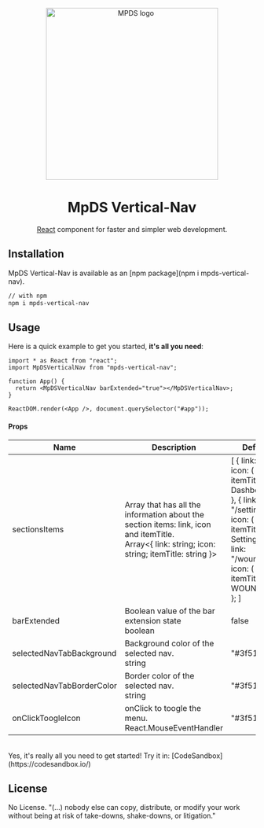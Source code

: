 <p align="center">
  <a href="https://mpds.f3m.pt/" rel="noopener" target="_blank"><img width="350" src="https://i.imgur.com/OANOfLI.png" alt="MPDS logo"></a></p>
</p>

<h1 align="center">MpDS Vertical-Nav</h1>

<div align="center">

[React](https://reactjs.org/) component for faster and simpler web development.

<!--
[![license](https://img.shields.io/badge/license-MIT-blue.svg)](https://github.com/mui-org/material-ui/blob/master/LICENSE)
[![npm latest package](https://img.shields.io/npm/v/@material-ui/core/latest.svg)](https://www.npmjs.com/package/@material-ui/core)
[![npm next package](https://img.shields.io/npm/v/@material-ui/core/next.svg)](https://www.npmjs.com/package/@material-ui/core)
[![npm downloads](https://img.shields.io/npm/dm/@material-ui/core.svg)](https://www.npmjs.com/package/@material-ui/core)
[![CircleCI](https://img.shields.io/circleci/project/github/mui-org/material-ui/next.svg)](https://app.circleci.com/pipelines/github/mui-org/material-ui?branch=next)
[![Coverage Status](https://img.shields.io/codecov/c/github/mui-org/material-ui/next.svg)](https://codecov.io/gh/mui-org/material-ui/branch/next)
[![Follow on Twitter](https://img.shields.io/twitter/follow/MaterialUI.svg?label=follow+Material-UI)](https://twitter.com/MaterialUI)
[![Dependabot Status](https://api.dependabot.com/badges/status?host=github&repo=mui-org/material-ui)](https://dependabot.com)
[![Average time to resolve an issue](https://isitmaintained.com/badge/resolution/mui-org/material-ui.svg)](https://isitmaintained.com/project/mui-org/material-ui 'Average time to resolve an issue')
[![Crowdin](https://badges.crowdin.net/material-ui-docs/localized.svg)](https://translate.material-ui.com/project/material-ui-docs)
[![Open Collective backers and sponsors](https://img.shields.io/opencollective/all/material-ui)](https://opencollective.com/material-ui) -->

</div>

## Installation

MpDS Vertical-Nav is available as an [npm package](npm i mpds-vertical-nav).

```sh
// with npm
npm i mpds-vertical-nav

```

## Usage

Here is a quick example to get you started, **it's all you need**:

```tsx
import * as React from "react";
import MpDSVerticalNav from "mpds-vertical-nav";

function App() {
  return <MpDSVerticalNav barExtended="true"></MpDSVerticalNav>;
}

ReactDOM.render(<App />, document.querySelector("#app"));
```

<h4>Props</h4>

<table>
  <thead>
    <tr>
      <th>Name</th>
      <th>Description</th>
      <th>Default</th>
    </tr>
  </thead>
  <tbody>
    <tr>
      <td>
        <span>sectionsItems</span>
      </td>
      <td>
        <div>
          <span>Array that has all the information about the section items: link, icon and itemTitle.</span>
        </div>
        <div>
          <div>
            <span>Array<{ link: string; icon: string; itemTitle: string }></span>
          </div>
        </div>
      </td>
      <td>
        <span>[
            {
              link: "/",
              icon: (
                <IconButton
                  color="primary"
                  size="small"
                  aria-label="f3m"
                  className="align-text-top">
                  <DashboardIcon fontSize="large"></DashboardIcon>
                </IconButton>
              ),
              itemTitle: (
                <Box
                  fontSize={14}
                  fontWeight={700}
                  fontFamily="Nunito"
                  style={{
                    paddingLeft: 10,
                    marginTop: "auto",
                    marginBottom: "auto",
                    textTransform: "uppercase",
                    color: "#3f51b5",
                    width: 170,
                    textAlign: "left",
                    height: 40,
                    lineHeight: 3,
                  }}>
                  Dashboard
                </Box>
              ),
            },
            {
              link: "/settings",
              icon: (
                <IconButton
                  color="primary"
                  size="small"
                  aria-label="f3m">
                  <SettingsIcon fontSize="large" />
                </IconButton>
              ),
              itemTitle: (
                <Box
                  fontSize={14}
                  fontWeight={700}
                  fontFamily="Nunito"
                  style={{
                    paddingLeft: 10,
                    marginTop: "auto",
                    marginBottom: "auto",
                    textTransform: "uppercase",
                    color: "#3f51b5",
                    width: 170,
                    textAlign: "left",
                    height: 40,
                    lineHeight: 3,
                  }}>
                  Settings
                </Box>
              ),
            },
            {
              link: "/wounds",
              icon: (
                <IconButton
                  color="primary"
                  size="small"
                  aria-label="f3m">
                  <HealingIcon fontSize="large"></HealingIcon>
                </IconButton>
              ),
              itemTitle: (
                <Box
                  fontSize={14}
                  fontWeight={700}
                  fontFamily="Nunito"
                  style={{
                    paddingLeft: 10,
                    marginTop: "auto",
                    marginBottom: "auto",
                    textTransform: "uppercase",
                    color: "#3f51b5",
                    width: 170,
                    textAlign: "left",
                    height: 40,
                    lineHeight: 3,
                  }}>
                  WOUNDS
                </Box>
              ),
            };
          ]</span>
      </td>
    </tr>
    <tr>
      <td>
        <span>barExtended</span>
      </td>
      <td>
        <div>
          <span>Boolean value of the bar extension state</span>
        </div>
        <div>
          <div>
            <span>boolean</span>
          </div>
        </div>
      </td>
      <td>
        <span>false</span>
      </td>
    </tr>
    <tr>
      <td>
        <span>selectedNavTabBackground</span>
      </td>
      <td>
        <div>
          <span>Background color of the selected nav.</span>
        </div>
        <div>
          <div>
            <span>string</span>
          </div>
        </div>
      </td>
      <td>
        <span>"#3f51b534"</span>
      </td>
    </tr>
    <tr>
      <td>
        <span>selectedNavTabBorderColor</span>
      </td>
      <td>
        <div>
          <span>Border color of the selected nav.</span>
        </div>
        <div>
          <div>
            <span>string</span>
          </div>
        </div>
      </td>
      <td>
        <span>"#3f51b5"</span>
      </td>
    </tr>
    <tr>
      <td>
        <span>onClickToogleIcon</span>
      </td>
      <td>
        <div>
          <span>onClick to toogle the menu.</span>
        </div>
        <div>
          <div>
            <span>React.MouseEventHandler<HTMLButtonElement></span>
          </div>
        </div>
      </td>
      <td>
        <span>"#3f51b5"</span>
      </td>
    </tr>
  </tbody>
</table>
<br>
Yes, it's really all you need to get started! Try it in:
[CodeSandbox](https://codesandbox.io/)
<br>

## License

No License. "(...) nobody else can copy, distribute, or modify your work without being at risk of take-downs, shake-downs, or litigation."
